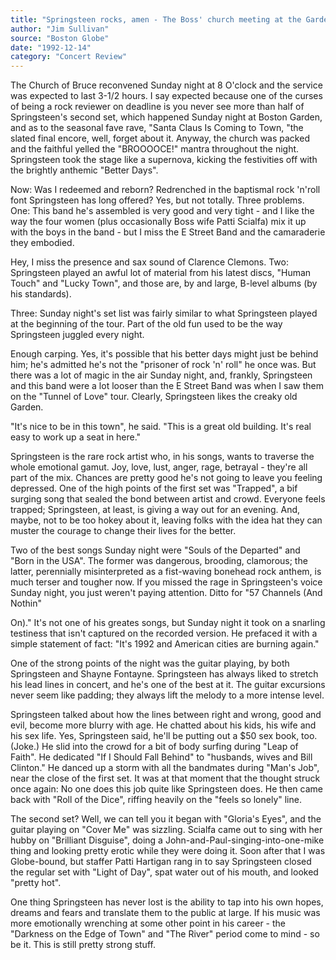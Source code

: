 ```yaml
---
title: "Springsteen rocks, amen - The Boss' church meeting at the Garden sends fans into a frenzy"
author: "Jim Sullivan"
source: "Boston Globe"
date: "1992-12-14"
category: "Concert Review"
---
```


The Church of Bruce reconvened Sunday night at 8 O'clock and the service was expected to last 3-1/2 hours. I say expected because one of the curses of being a rock reviewer on deadline is you never see more than half of Springsteen's second set, which happened Sunday night at Boston Garden, and as to the seasonal fave rave, "Santa Claus Is Coming to Town, "the slated final encore, well, forget about it. Anyway, the church was packed and the faithful yelled the "BROOOOCE!" mantra throughout the night. Springsteen took the stage like a supernova, kicking the festivities off with the brightly anthemic "Better Days".

Now: Was I redeemed and reborn? Redrenched in the baptismal rock 'n'roll font Springsteen has long offered? Yes, but not totally. Three problems. One: This band he's assembled is very good and very tight - and I like the way the four women (plus occasionally Boss wife Patti Scialfa) mix it up with the boys in the band - but I miss the E Street Band and the camaraderie they embodied.

Hey, I miss the presence and sax sound of Clarence Clemons. Two: Springsteen played an awful lot of material from his latest discs, "Human Touch" and "Lucky Town", and those are, by and large, B-level albums (by his standards).

Three: Sunday night's set list was fairly similar to what Springsteen played at the beginning of the tour. Part of the old fun used to be the way Springsteen juggled every night.

Enough carping. Yes, it's possible that his better days might just be behind him; he's admitted he's not the "prisoner of rock 'n' roll" he once was. But there was a lot of magic in the air Sunday night, and, frankly, Springsteen and this band were a lot looser than the E Street Band was when I saw them on the "Tunnel of Love" tour. Clearly, Springsteen likes the creaky old Garden.

"It's nice to be in this town", he said. "This is a great old building. It's real easy to work up a seat in here."

Springsteen is the rare rock artist who, in his songs, wants to traverse the whole emotional gamut. Joy, love, lust, anger, rage, betrayal - they're all part of the mix. Chances are pretty good he's not going to leave you feeling depressed. One of the high points of the first set was "Trapped", a bif surging song that sealed the bond between artist and crowd. Everyone feels trapped; Springsteen, at least, is giving a way out for an evening. And, maybe, not to be too hokey about it, leaving folks with the idea hat they can muster the courage to change their lives for the better.

Two of the best songs Sunday night were "Souls of the Departed" and "Born in the USA". The former was dangerous, brooding, clamorous; the latter, perennially misinterpreted as a fist-waving bonehead rock anthem, is much terser and tougher now. If you missed the rage in Springsteen's voice Sunday night, you just weren't paying attention. Ditto for "57 Channels (And Nothin"

On)." It's not one of his greates songs, but Sunday night it took on a snarling testiness that isn't captured on the recorded version. He prefaced it with a simple statement of fact: "It's 1992 and American cities are burning again."

One of the strong points of the night was the guitar playing, by both Springsteen and Shayne Fontayne. Springsteen has always liked to stretch his lead lines in concert, and he's one of the best at it. The guitar excursions never seem like padding; they always lift the melody to a more intense level.

Springsteen talked about how the lines between right and wrong, good and evil, become more blurry with age. He chatted about his kids, his wife and his sex life. Yes, Springsteen said, he'll be putting out a $50 sex book, too. (Joke.) He slid into the crowd for a bit of body surfing during "Leap of Faith". He dedicated "If I Should Fall Behind" to "husbands, wives and Bill Clinton." He danced up a storm with all the bandmates during "Man's Job", near the close of the first set. It was at that moment that the thought struck once again: No one does this job quite like Springsteen does. He then came back with "Roll of the Dice", riffing heavily on the "feels so lonely" line.

The second set? Well, we can tell you it began with "Gloria's Eyes", and the guitar playing on "Cover Me" was sizzling. Scialfa came out to sing with her hubby on "Brilliant Disguise", doing a John-and-Paul-singing-into-one-mike thing and looking pretty erotic while they were doing it. Soon after that I was Globe-bound, but staffer Patti Hartigan rang in to say Springsteen closed the regular set with "Light of Day", spat water out of his mouth, and looked "pretty hot".

One thing Springsteen has never lost is the ability to tap into his own hopes, dreams and fears and translate them to the public at large. If his music was more emotionally wrenching at some other point in his career - the "Darkness on the Edge of Town" and "The River" period come to mind - so be it. This is still pretty strong stuff.